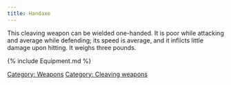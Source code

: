 ```yaml
---
title: Handaxe
---
```


This cleaving weapon can be wielded one-handed. It is poor while
attacking and average while defending; its speed is average, and it
inflicts little damage upon hitting. It weighs three pounds.

{% include Equipment.md %}

[Category: Weapons](Category:_Weapons "wikilink") [Category: Cleaving
weapons](Category:_Cleaving_weapons "wikilink")